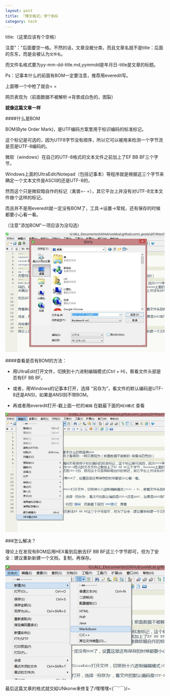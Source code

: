 ```yaml
---
layout: post
title: 『博文格式』举个BUG
category: tech
---
```


title:（这里应该有个空格）

注意"："后面要空一格。不然的话，文章没被分类，而且文章名就不是title：后面的东东，而是会被认为`文件名`。

而文件名格式要为yy-mm-dd-title.md,yymmdd是年月日-title是文章的标题。

Ps：记事本什么的前面有BOM一定要注意，推荐用everedit写。

上面哪一个中枪了就会= =

网页表现为（前面数据不被解析->背景成白色的，图裂）

**就像这篇文章一样**


####什么是BOM

BOM(Byte Order Mark)，是UTF编码方案里用于标识编码的标准标记。

这个标记是可选的，因为UTF8字节没有顺序，所以它可以被用来检测一个字节流是否是UTF-8编码的。

微软（windows）在自己的UTF-8格式的文本文件之前加上了EF BB BF三个字节，

Windows上面的UltraEdit/Notepad（包括记事本）等程序就是根据这三个字节来确定一个文本文件是ASCII的还是UTF-8的，

然而这个只是微软暗自作的标记（禽兽=- =），其它平台上并没有对UTF-8文本文件做个这样的标记。

而且并不是用everedit就一定没有BOM了，工具->设置->常规，还有保存的时候都要小心看一看。

（注意"添加BOM"一项应该为没勾选）

<img class="cover" src="/images/2014/10/tech/2014-1005112921383.jpg" />

####查看是否有BOM的方法：

- 用UltraEdit打开文件，切换到十六进制编辑模式(Ctrl + H)，察看文件头部是否有EF BB BF。

- 或者，用Windows的记事本打开，选择 “另存为”，看文件的默认编码是UTF-8还是ANSI，如果是ANSI则不带BOM。

- 再或者用everedit打开-戳上面一栏的`编辑` 在戳最下面的`HEX模式` 查看

<img class="cover" src="/images/2014/10/tech/2014-1005112850773.jpg" />

###怎么解决？

理论上在发现有BOM后用HEX看到后删去EF BB BF这三个字节即可，但为了安全：建议重新新建一个文档，复制，再保存。

<img class="cover" src="/images/2014/10/tech/2014-1005112834587.jpg" />

最后这篇文章的格式就交給UNkonw来修复了/嘿嘿嘿<(￣ˇ￣)/~